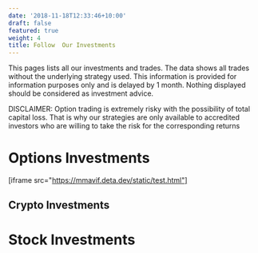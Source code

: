 ```yaml
---
date: '2018-11-18T12:33:46+10:00'
draft: false
featured: true
weight: 4
title: Follow  Our Investments
---
```

This pages lists all our investments and trades. The data shows all trades without the underlying strategy used. This information is provided for information purposes only and is delayed by 1 month. Nothing displayed should be considered as investment advice.

DISCLAIMER: Option trading is extremely risky with the possibility of total capital loss. That is why our strategies are only available to accredited investors who are willing to take the risk for the corresponding returns 

# Options Investments
[iframe src="https://mmavif.deta.dev/static/test.html"]
## Crypto Investments

# Stock Investments

